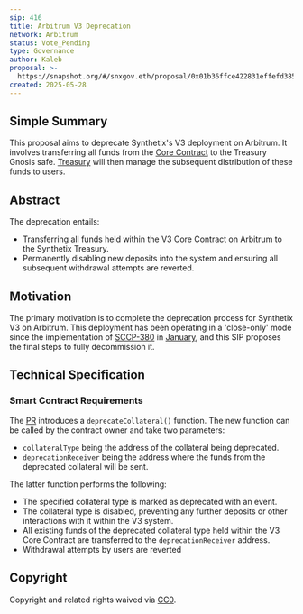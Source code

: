 ```yaml
---
sip: 416
title: Arbitrum V3 Deprecation
network: Arbitrum
status: Vote_Pending
type: Governance
author: Kaleb
proposal: >-
  https://snapshot.org/#/snxgov.eth/proposal/0x01b36ffce422831effefd38539451819219c3213d0ca07ea533e7e063b46f28d
created: 2025-05-28
---
```


## Simple Summary

This proposal aims to deprecate Synthetix's V3 deployment on Arbitrum. It involves transferring all funds from the [Core Contract](https://arbiscan.io/address/0xffffffaEff0B96Ea8e4f94b2253f31abdD875847) to the Treasury Gnosis safe. [Treasury](https://arbiscan.io/address/0xf0288B07A9B9a49dbf9a2f584DB371093E8C14E2#readProxyContract) will then manage the subsequent distribution of these funds to users.

## Abstract

The deprecation entails:
- Transferring all funds held within the V3 Core Contract on Arbitrum to the Synthetix Treasury.
- Permanently disabling new deposits into the system and ensuring all subsequent withdrawal attempts are reverted.

## Motivation

The primary motivation is to complete the deprecation process for Synthetix V3 on Arbitrum. This deployment has been operating in a 'close-only' mode since the implementation of [SCCP-380](https://sips.synthetix.io/sccp/sccp-380/) in [January](https://arbiscan.io/tx/0x16ed1a22b36c41e26f3081426bdc0c19440814afc87b5424df9cee451a4fc13f), and this SIP proposes the final steps to fully decommission it.


## Technical Specification

### Smart Contract Requirements

The [PR](https://github.com/Synthetixio/synthetix-v3/pull/2377)  introduces a `deprecateCollateral()` function. 
The new function can be called by the contract owner and take two parameters: 
- `collateralType` being the address of the collateral being deprecated.
- `deprecationReceiver` being the address where the funds from the deprecated collateral will be sent. 

The latter function performs the following:
- The specified collateral type is marked as deprecated with an event.
- The collateral type is disabled, preventing any further deposits or other interactions with it within the V3 system.
- All existing funds of the deprecated collateral type held within the V3 Core Contract are transferred to the `deprecationReceiver` address.
- Withdrawal attempts by users are reverted

## Copyright

Copyright and related rights waived via [CC0](https://creativecommons.org/publicdomain/zero/1.0/).
